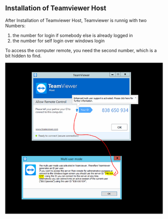 

## Installation of Teamviewer Host

After Installation of Teamviewer Host, Teamviewer is runnig with two Numbers:

1. the number for login if somebody else is already logged in
2. the number for self login over windows login

To access the computer remote, you need the second number, which is a bit hidden to find.

![pic](pics/hidden.png)
